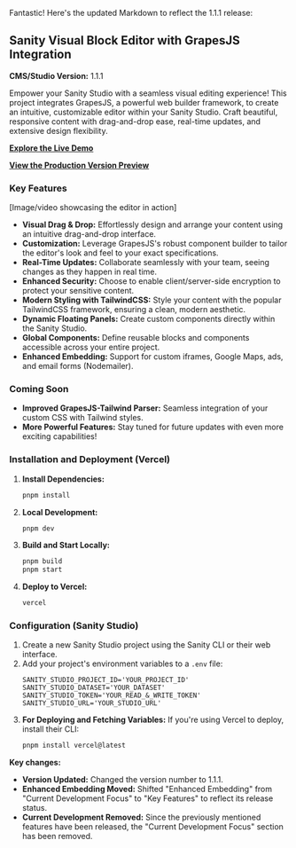Fantastic! Here's the updated Markdown to reflect the 1.1.1 release:

## Sanity Visual Block Editor with GrapesJS Integration

**CMS/Studio Version:** 1.1.1

Empower your Sanity Studio with a seamless visual editing experience! This project integrates GrapesJS, a powerful web builder framework, to create an intuitive, customizable editor within your Sanity Studio. Craft beautiful, responsive content with drag-and-drop ease, real-time updates, and extensive design flexibility.

[**Explore the Live Demo**](https://page-builder-front.vercel.app/)

[**View the Production Version Preview**](https://www.sebastianaanstad.com/project/sanity-custom-block-editor)

### Key Features

[Image/video showcasing the editor in action]

- **Visual Drag & Drop:** Effortlessly design and arrange your content using an intuitive drag-and-drop interface.
- **Customization:** Leverage GrapesJS's robust component builder to tailor the editor's look and feel to your exact specifications.
- **Real-Time Updates:** Collaborate seamlessly with your team, seeing changes as they happen in real time.
- **Enhanced Security:** Choose to enable client/server-side encryption to protect your sensitive content.
- **Modern Styling with TailwindCSS:** Style your content with the popular TailwindCSS framework, ensuring a clean, modern aesthetic.
- **Dynamic Floating Panels:** Create custom components directly within the Sanity Studio.
- **Global Components:** Define reusable blocks and components accessible across your entire project.
- **Enhanced Embedding:** Support for custom iframes, Google Maps, ads, and email forms (Nodemailer).

### Coming Soon

- **Improved GrapesJS-Tailwind Parser:** Seamless integration of your custom CSS with Tailwind styles.
- **More Powerful Features:** Stay tuned for future updates with even more exciting capabilities!

### Installation and Deployment (Vercel)

1. **Install Dependencies:**
   ```bash
   pnpm install
   ```
2. **Local Development:**

   ```bash
   pnpm dev
   ```

3. **Build and Start Locally:**

   ```bash
   pnpm build
   pnpm start
   ```

4. **Deploy to Vercel:**
   ```bash
   vercel
   ```

### Configuration (Sanity Studio)

1. Create a new Sanity Studio project using the Sanity CLI or their web interface.
2. Add your project's environment variables to a `.env` file:
   ```
   SANITY_STUDIO_PROJECT_ID='YOUR_PROJECT_ID'
   SANITY_STUDIO_DATASET='YOUR_DATASET'
   SANITY_STUDIO_TOKEN='YOUR_READ_&_WRITE_TOKEN'
   SANITY_STUDIO_URL='YOUR_STUDIO_URL'
   ```
3. **For Deploying and Fetching Variables:** If you're using Vercel to deploy, install their CLI:
   ```bash
   pnpm install vercel@latest
   ```

**Key changes:**

- **Version Updated:** Changed the version number to 1.1.1.
- **Enhanced Embedding Moved:** Shifted "Enhanced Embedding" from "Current Development Focus" to "Key Features" to reflect its release status.
- **Current Development Removed:** Since the previously mentioned features have been released, the "Current Development Focus" section has been removed.
